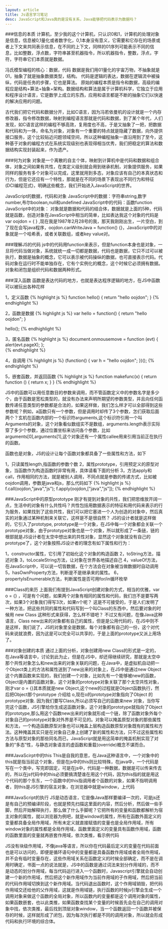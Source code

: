 ```yaml
---
layout: article
title: Js语言学习笔记
desc: JavaScript和Java真的是没有关系，Java能够把代码表示为数据吗？
---
```




###信息的本质
计算机，至少我的这个计算机，只认识0和1，计算机的处理对象是信息，信息被0,1量化或者数字化，0,1本身没有意义，它需要和它存在的场景或者上下文来共同表示信息，在不同的上下文，同样的01序列可能表示不同的信息，比如整数，浮点数，字符串甚至机器指令，所以机器指令，整数，浮点，字符，字符串它们本质就是数据。

冯氏模型编程的核心：数据，代码
数据是我们用01量化的宇宙万物，不抽象就是01，抽象了就是抽象数据类型，结构。
代码是逻辑的表达，数据在逻辑流中被操纵，代码是任务的步骤，它也是算法。
原始的编程本质是指令和数据，高级的编程应是结构+算法+抽象+架构。数据结构和算法是属于计算机科学，它独立于应用和程序设计语言，它是数学上成立的东西，应用和语言都是不断的抽象它们以快速的解决应用的问题。
 
古代我们把它代码和数据分开，比如C语言，因为冯若依曼机的设计就是一个内存修改器，指令修改数据，映射到编程语言那就是代码和数据，到了某个年代，人们发现，如C语言这样的编程不够高效，复用度也不高，于是又抽象了一把，把数据和代码和为一体，命名为对象，对象有一个重要的特点就是隐藏了数据，向外提供接口服务，这个比较贴近问题领域空间，所以这种编程抽象一直沿用到了至今，这种基于对象的编程方式在系统实现级别也表现得相当优秀，我们把稳定的算法和数据结构实现封装起来，作为遗产。

###何为对象
对象是一个离散的自主个体，映射到计算机中是代码和数据和组合体，对象之间如果有共性，在类定义级别就会用到继承机制，对象提供服务，如果同样的服务有多个对象可以完成，这里就用到多态，对象应该有自己的本真状态和行为，但是它还应有一个特性，那就是在不同的场景下表现出不同行为和特征(DCI编程范式)，明确这些概念，我们开始进入JavaScript的世界。

JavaScript的数据，代码和对象
JavaScript中的数据：字符串string,数字number,布尔boolean,null和undefined
JavaScript中的代码：函数function
JavaScript中的对象： 对象就是数据和代码的结合体，数据就是上面的5种，代码就是函数，创造对象在JavaScript中相当的简单，比如表达我这个对象的代码是 var oojdon = { } ,现在我是1987年2月28号的我，那天我刚刚出生，一片空白，到了现在会写java程序，oojdon.canWriteJava = function() {}，JavaScript中的对象就是一个哈希表，或者关联数组，或者key value对。


###理解JS的代码
js中的代码用function来表示，但是function本身也是对象，一旦将代码当做对象，系统就统一成一切都是数据，代码也是数据，它只不过可以被执行，数据是抽象的概念，它可以表示被代码操纵的数据，也可直接表示代码。代码对象在运行时不能单独存在，它有个实例化的概念，这个时候它必须拥有数据。对象和闭包是组织代码和数据两种形式。
 
 
###深入函数
函数是表达代码的地方，也就是表达程序逻辑的地方，在JS中函数可以被玩出各种花样

1，定义函数
{% highlight js %}
function hello() {
      return "hello oojdon";
}
{% endhighlight %}

2，函数是数据
{% highlight js %}
var hello = function() {
     return "hello oojdon";
}

hello();
{% endhighlight %}

3，匿名函数
{% highlight js %}
document.onmousemove = function (evt) { alert(evt.pageX); };  
{% endhighlight %}

4，自调用
{% highlight js %}
(function() {
    var h = "hello oojdon";
})(); 
{% endhighlight %}

5，嵌套函数，并返回函数
{% highlight js %}
function  makefunc(x)  {
     return   function ()  {  return  x; } 
} 
{% endhighlight %}

JS中的函数可以用任意数目的参数来调用，而不管函数定义中的参数名字是多少个，由于函数是宽松类型的，就没有办法来声明所期望的参数类型，并且向任何函数传递任意类型的参数都是合法的，如果这样做，我们怎么样才可以全部得到这些参数呢？例如，a函数只有一个参数，但是调用时却传了3个参数，怎们获取后面两个？玄机在函数内部的一个标识符arguments,这个标识符引用一个叫Arguments的对象，这个对象看似数组实不是数组，arguments.length表示实际穿了多少个参数，通过位置坐标来访问各个参数，比如arguments[0],arguments[1],这个对象还有一个属性callee用来引用当前正在执行的函数。
 
函数也是对象，JS的设计让每个函数对象都具备了一些属性和方法，如下
 
1，只读属性length,指函数的参数个数
2，属性prototype，引用预定义的原型对象，当函数作为构造函数时非常有用，具体请看下面的分析
3，方法apply和call，作用相同的方法，就是被别人调用，不同点就是参数的传递方式，比如被oojdon调用，参数是java和js，那么代码如下
{% highlight js %}
f.call(oojdon,"java","js");
f.apply(oojdon,["java","js"]);
{% endhighlight %}


###JavaScript中的原型prototype
刚才有提到对象的共性，我们把思维放开阔一点，生活中的对象有什么共性吗？共性包括用数据表示的特征和用代码来表示的行为服务，如果找到了这些共性，我们可以把它塞进一个人为创造的对象中，然后真实的对象通过某种机制来关联它，这样是不是很自然？ JS的设计者就是这样做的，它引入了prototype, prototype是一个对象，在JS中每一个对象都会关联一个prototype对象，由于prototype对象也是一个对象，所以就形成了一条链，链的根部就是JS设计者在太空中想出来的共性对象，显然这个对象就没有自己的prototype了，这个对象按照JS设计者的理念有如下属性和行为：
 
1，constructor属性，它引用了初始化这个对象的构造函数
2，toString方法，描述对象
3，toLocaleString方法，让对象在世界各地描述自己
4，valueOf方法，在JavaScript中，可以说一切皆数据，在个方法会在对象被当做数据时自动调用
5，hasOwnProperty方法，判断是不是继承来的属性。
6，propertyIsEnumerable方法，判断属性是否可用for/in循环枚举


###Class的来历
上面我们有提到JavaScript创建对象的方式，相当的优雅，var o = {} ，可是有个问题，如果两个对象有相同的属性和代码，我们岂不是要写两次，如果3个对象我们得写3次，如果n个呢？ 这是不可接受的，于是人们发明了一种方法，把这些共同的属性和代码写到一个叫Class的东西中，然后要对象的时候用 new Class 这种形式来获得，怎么样不错吧？ 不过又有问题，在像Java这种语言，Class new出来的对象都有自己的属性，但是是公用代码的，在JS中则不是这样，我们说了，JS的对象里全是数据，每个对象都有自己的一份，这个对代码来说就浪费，因为这是可以完全可以共享的，于是上面的prototype又派上用场了。


###对象创建的本质
通过上面的分析，对象创建用new Class的形式是一定的，在Java等语言中，讨论到此为止，但是在JS中，却还得继续研究，那就是太空中那个共性对象怎么和new出来的对象关联的问题，在Java中，是虚拟机自动把一个Object类上的方法和属性送到了new出来的对象上，在JS中是通过new Object这个内置函数来实现的，我们创建一个对象，比如先有一个能够被new的函数，Object是内置的函数对象，这个对象的prototype对象关联了那个太空共性对象，刚才var o = {}其本质就是new Object,这个new的过程就是Object函数执行，然后把Object那个prototype 介绍给 o,现在o的prototype对象指向了Object 的prototype对象.
因为我们要写Class,所以必须写自己的函数来new 对象，当你写完这个函数，JS引擎给你生成这函数对象，这个对象的prototype就指向了Object的prototype,那么用这个函数new出来的对象就形成一个链，除了函数对象外每个对象自己的prototype对象对外界是不可见的。对象可以掩盖原型对象的那些属性和方法，一个构造函数原型对象也可以掩盖上层构造函数原型对象既有的属性和方法。这种掩盖其实只是在对象自己身上创建了新的属性和方法，只不过这些属性和方法与原型对象的那些同名而已，JavaScript就是用这简单的掩盖机制实现了对象的“多态”性，与静态对象语言的虚函数和重载(override)概念不谋而合。


###JavaScirpt中的this
This是自我的意思，在Java这种语言中，一个对象中的this就是指当前这个对象，但是在js中的this则比较特殊，在java中，一个代码是写在一个类中，写完即固定，可是在js中，代码是一种数据，数据是可以传来传去的，所以在js代码中的this必须要搞清楚谁在用这个代码，因为this指的就是用这个代码的那个东东，一个函数中的this指调用者个函数的对象，如果不指明调用者，则this是JS引擎的宿主对象，在浏览器中就是window，上代码
 
 
###JavaScript的执行
JS是动态语言，它是像Java那样要编译一次的，可是js还是有自己的预编译阶段，也就是预先扫描<script></script>这里面的内容，然后分析，然后做一些手脚，然后开始解释执行，那么做了什么手脚呢？它把所有的变量和函数都解析为宿主对象的属性，就以浏览器为例吧，就是window的属性，所有在函数外面定义的变量都具备全局作用域，所有未定义就直接赋值的变量也是全局作用域，所有window对象的属性都是全局作用域，函数里面定义的变量具有函数作用域，函数的函数里面的变量就再嵌套作用域，依次类推，看示例代码

JS没有块级作用域，不像java等语言，所以你在代码最后定义的变量在代码前面也是可以访问的，即便是循环语句中的变量都是具备函数作用域或者全局作用域，并不会有临时变量存在，这些作用域关系在函数定义的时候全部确定，而不是在调用时确定，书面一点的说法就是，JS中的函数是通过词法来划分作用域的，而不是动态的划分作用域，每当代码运行进入一个函数时，Javascript引擎就会自动创建一个新的作用域，然后把这个新作用域作为当前作用域的子作用域，然后把当前的代码作用域切换到这个新作用域。当代码退出函数时，这个作用域销毁，把代码作用域交还给他的父作用域，这就是作用域链，执行函数的时候js引擎会生成一个调用对象来做这个函数的全局对象，所以函数内的变量都是这个调用对象的属性，如果函数嵌套，也以此类推，如果函数查找某个变量的时候首先会在自己的调用对象中找，依次类推，最后找到顶层对象window，当一个函数返回一个函数并被保存的时候，这样就形成了闭包，因为每次执行都是不同的调用对象，所以就会形成代码和执行环境的综合体。
